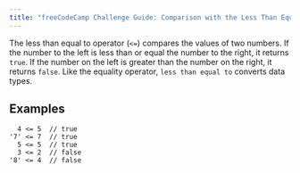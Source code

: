 ```yaml
---
title: "freeCodeCamp Challenge Guide: Comparison with the Less Than Equal To Operator"
---
```


The less than equal to operator (`<=`) compares the values of two numbers. If the number to the left is less than or equal the number to the right, it returns `true`. If the number on the left is greater than the number on the right, it returns `false`. Like the equality operator, `less than equal to` converts data types.

## Examples

      4 <= 5  // true
    '7' <= 7  // true
      5 <= 5  // true
      3 <= 2  // false
    '8' <= 4  // false
